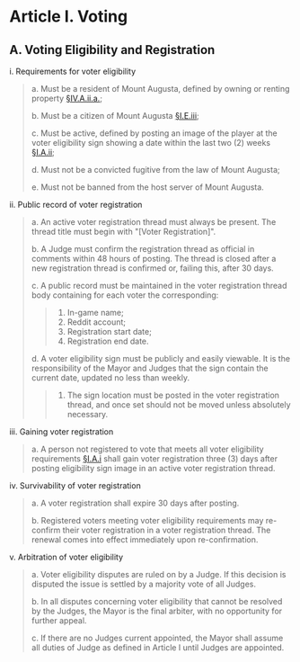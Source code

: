 # Article I. Voting

## A. Voting Eligibility and Registration

i. Requirements for voter eligibility

> a. Must be a resident of Mount Augusta, defined by owning or renting property [§IV.A.ii.a.](https://reddit.com/r/mtaugusta/wiki/constitution#wiki_a._definition_of_property);
> 
> b. Must be a citizen of Mount Augusta [§I.E.iii](https://reddit.com/r/mtaugusta/wiki/constitution#wiki_e._citizenship_eligibility_and_application);
>
> c. Must be active, defined by posting an image of the player at the voter eligibility sign showing a date within the last two (2) weeks [§I.A.ii](https://reddit.com/r/mtaugusta/wiki/constitution#wiki_e._citizenship_eligibility_and_application);
>
> d. Must not be a convicted fugitive from the law of Mount Augusta;
>
> e. Must not be banned from the host server of Mount Augusta.

ii. Public record of voter registration

> a. An active voter registration thread must always be present. The thread title must begin with "[Voter Registration]".
> 
> b. A Judge must confirm the registration thread as official in comments within 48 hours of posting. The thread is closed after a new registration thread is confirmed or, failing this, after 30 days.
>
> c. A public record must be maintained in the voter registration thread body containing for each voter the corresponding:
>> 1. In-game name;
>> 2. Reddit account;
>> 3. Registration start date;
>> 4. Registration end date.
>
> d. A voter eligibility sign must be publicly and easily viewable. It is the responsibility of the Mayor and Judges that the sign contain the current date, updated no less than weekly.
>> 1. The sign location must be posted in the voter registration thread, and once set should not be moved unless absolutely necessary.

iii. Gaining voter registration

> a. A person not registered to vote that meets all voter eligibility requirements [§I.A.i](https://reddit.com/r/mtaugusta/wiki/constitution#wiki_a._voting_eligibility_and_registration) shall gain voter registration three (3) days after posting eligibility sign image in an active voter registration thread. 

iv. Survivability of voter registration

> a. A voter registration shall expire 30 days after posting.
>
> b. Registered voters meeting voter eligibility requirements may re-confirm their voter registration in a voter registration thread. The renewal comes into effect immediately upon re-confirmation.

v. Arbitration of voter eligibility

> a. Voter eligibility disputes are ruled on by a Judge. If this decision is disputed the issue is settled by a majority vote of all Judges.
>
> b. In all disputes concerning voter eligibility that cannot be resolved by the Judges, the Mayor is the final arbiter, with no opportunity for further appeal.
>
> c. If there are no Judges current appointed, the Mayor shall assume all duties of Judge as defined in Article I until Judges are appointed.
